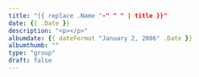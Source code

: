 ```yaml
---
title: "{{ replace .Name "-" " " | title }}"
date: {{ .Date }}
description: "<p></p>"
albumdate: {{ dateFormat "January 2, 2006" .Date }}
albumthumb: ""
type: "group"
draft: false
---
```


